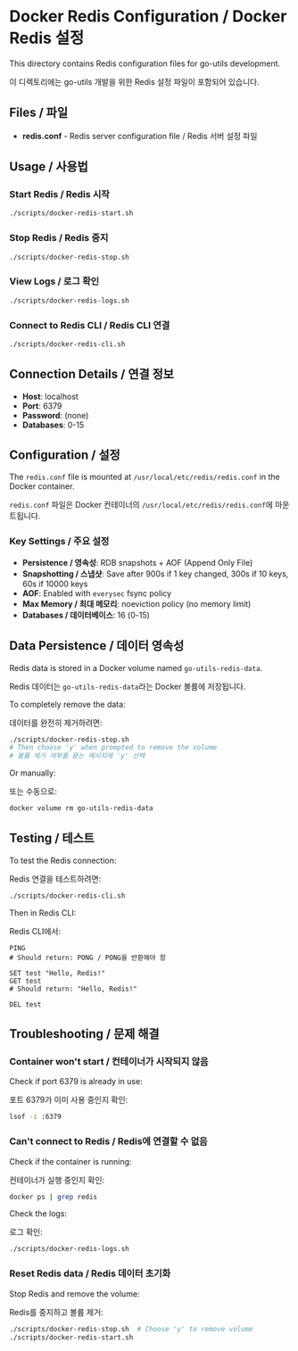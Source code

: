 # Docker Redis Configuration / Docker Redis 설정

This directory contains Redis configuration files for go-utils development.

이 디렉토리에는 go-utils 개발을 위한 Redis 설정 파일이 포함되어 있습니다.

## Files / 파일

- **redis.conf** - Redis server configuration file / Redis 서버 설정 파일

## Usage / 사용법

### Start Redis / Redis 시작

```bash
./scripts/docker-redis-start.sh
```

### Stop Redis / Redis 중지

```bash
./scripts/docker-redis-stop.sh
```

### View Logs / 로그 확인

```bash
./scripts/docker-redis-logs.sh
```

### Connect to Redis CLI / Redis CLI 연결

```bash
./scripts/docker-redis-cli.sh
```

## Connection Details / 연결 정보

- **Host**: localhost
- **Port**: 6379
- **Password**: (none)
- **Databases**: 0-15

## Configuration / 설정

The `redis.conf` file is mounted at `/usr/local/etc/redis/redis.conf` in the Docker container.

`redis.conf` 파일은 Docker 컨테이너의 `/usr/local/etc/redis/redis.conf`에 마운트됩니다.

### Key Settings / 주요 설정

- **Persistence / 영속성**: RDB snapshots + AOF (Append Only File)
- **Snapshotting / 스냅샷**: Save after 900s if 1 key changed, 300s if 10 keys, 60s if 10000 keys
- **AOF**: Enabled with `everysec` fsync policy
- **Max Memory / 최대 메모리**: noeviction policy (no memory limit)
- **Databases / 데이터베이스**: 16 (0-15)

## Data Persistence / 데이터 영속성

Redis data is stored in a Docker volume named `go-utils-redis-data`.

Redis 데이터는 `go-utils-redis-data`라는 Docker 볼륨에 저장됩니다.

To completely remove the data:

데이터를 완전히 제거하려면:

```bash
./scripts/docker-redis-stop.sh
# Then choose 'y' when prompted to remove the volume
# 볼륨 제거 여부를 묻는 메시지에 'y' 선택
```

Or manually:

또는 수동으로:

```bash
docker volume rm go-utils-redis-data
```

## Testing / 테스트

To test the Redis connection:

Redis 연결을 테스트하려면:

```bash
./scripts/docker-redis-cli.sh
```

Then in Redis CLI:

Redis CLI에서:

```redis
PING
# Should return: PONG / PONG을 반환해야 함

SET test "Hello, Redis!"
GET test
# Should return: "Hello, Redis!"

DEL test
```

## Troubleshooting / 문제 해결

### Container won't start / 컨테이너가 시작되지 않음

Check if port 6379 is already in use:

포트 6379가 이미 사용 중인지 확인:

```bash
lsof -i :6379
```

### Can't connect to Redis / Redis에 연결할 수 없음

Check if the container is running:

컨테이너가 실행 중인지 확인:

```bash
docker ps | grep redis
```

Check the logs:

로그 확인:

```bash
./scripts/docker-redis-logs.sh
```

### Reset Redis data / Redis 데이터 초기화

Stop Redis and remove the volume:

Redis를 중지하고 볼륨 제거:

```bash
./scripts/docker-redis-stop.sh  # Choose 'y' to remove volume
./scripts/docker-redis-start.sh
```
